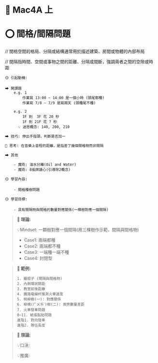 # 📖 Mac4A 上

# ⭕ 間格/間隔問題

// 間格空間的格局、分隔或結構通常用於描述建築、房間或物體的內部布局

// 間隔指時間、空間或事物之間的距離、分隔或間斷，強調兩者之間的空隙或時距

```說課
🟡 引起動機:

⮕ 開課題
    e.g. 1
        作業寫 13:00 ~ 14:00 是一個小時 (頭尾都種)
        作業寫 7/8 ~ 7/9 是寫兩天 (頭種尾不種)

    e.g. 2
        1F 到  3F 花 20 秒
        1F 到 21F 花 ? 秒
      💡 迷思概念: 140, 200, 210

⮕ 技巧: 伸出手指頭，判斷是否加一

🔦 思考: 在音樂上音程的距離，是指差了幾個間格物而非間隔

⮕ 其他

    - 魔術: 油水分離(Oil and Water)
    - 魔術: 8張牌讀心(引導除2概念)

🟡 學習內容:

    - 間格種樹問題

🟡 學習目標:

    - 具有間隔物與間格的數量對應關係(一棵樹對應一個間隔)
```

> **📌 理論:**
>
> 💡Mindset: 一顆樹對應一個間隔(用三棵樹作示範，間隔與間格物)
>
> - Case1: 兩端都種
> - Case2: 兩端都不種
> - Case3: 一端種一端不種
> - Case4: 封閉型

> **📌 範例:**
>
> ```Demo
> 1. 鋸棍子 (間隔與間格物)
> 2. 內側環狀間距
> 3. 教室前後距離
> 4. 鐵路電線杆推測火車速度
> 5. 桃柳樹(一): 對應關係
> 6. 柳槐(ㄏㄨㄞˊ)樹(二): 兩旁數量差距
> 7. 火車發車問題
> 8~11. 紙張黏貼問題
> 進階1. 對向發車
> 進階2. 隊伍長度
> ```

> **📌 理論:**
>
> 💡口決:
>
> 💡推廣:
